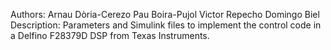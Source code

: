 Authors: Arnau Dòria-Cerezo
         Pau Boira-Pujol
         Victor Repecho
         Domingo Biel
Description: Parameters and Simulink files to implement the control code in a Delfino F28379D DSP from Texas Instruments. 
